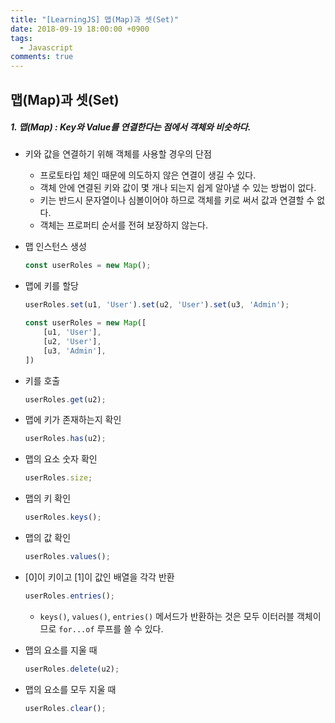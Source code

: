 ```yaml
---
title: "[LearningJS] 맵(Map)과 셋(Set)"
date: 2018-09-19 18:00:00 +0900
tags:
  - Javascript
comments: true
---
```


## 맵(Map)과 셋(Set)

##### 1. 맵(Map) : Key와 Value를 연결한다는 점에서 객체와 비슷하다.

- 키와 값을 연결하기 위해 객체를 사용할 경우의 단점

  - 프로토타입 체인 때문에 의도하지 않은 연결이 생길 수 있다.
  - 객체 안에 연결된 키와 값이 몇 개나 되는지 쉽게 알아낼 수 있는 방법이 없다.
  - 키는 반드시 문자열이나 심볼이어야 하므로 객체를 키로 써서 값과 연결할 수 없다.
  - 객체는 프로퍼티 순서를 전혀 보장하지 않는다.

- 맵 인스턴스 생성

  ```js
  const userRoles = new Map();
  ```

- 맵에 키를 할당

  ```js
  userRoles.set(u1, 'User').set(u2, 'User').set(u3, 'Admin');
  ```

  ```js
  const userRoles = new Map([
      [u1, 'User'],
      [u2, 'User'],
      [u3, 'Admin'],
  ])
  ```

- 키를 호출

  ```js
  userRoles.get(u2);
  ```

- 맵에 키가 존재하는지 확인

  ```js
  userRoles.has(u2);
  ```

- 맵의 요소 숫자 확인

  ```js
  userRoles.size;
  ```

- 맵의 키 확인

  ```js
  userRoles.keys();
  ```

- 맵의 값 확인

  ```js
  userRoles.values();
  ```

- [0]이 키이고 [1]이 값인 배열을 각각 반환

  ```js
  userRoles.entries();
  ```

  - `keys()`, `values()`, `entries()` 메서드가 반환하는 것은 모두 이터러블 객체이므로 `for...of` 루프를 쓸 수 있다.

- 맵의 요소를 지울 때

  ```js
  userRoles.delete(u2);
  ```

- 맵의 요소를 모두 지울 때

  ```js
  userRoles.clear();
  ```
